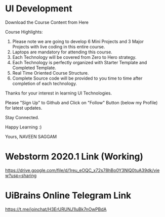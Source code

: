 # UI Development

Download the Course Content from Here

Course Highlights:

1) Please note we are going to develop 6 Mini Projects and 3 Major Projects with live coding in this entire course.
2) Laptops are mandatory for attending this course.
3) Each Technology will be covered from Zero to Hero strategy.
4) Each Technology is perfectly organized with Starter Template and Completed Template.
5) Real Time Oriented Course Structure.
6) Complete Source code will be provided to you time to time after completion of each technology.

Thanks for your interest in learning UI Technologies.

Please "Sign Up" to Github and Click on "Follow" Button (below my Profile) for latest updates.

Stay Connected.

Happy Learning :)

Yours,
NAVEEN SAGGAM

# Webstorm 2020.1 Link (Working)
https://drive.google.com/file/d/1reu_eOQC_x72s78hBo0Y3NlQ0tuA39dk/view?usp=sharing

# UiBrains Online Telegram Link
https://t.me/joinchat/H3ErURUNJ1luBk7nOwPBdA


